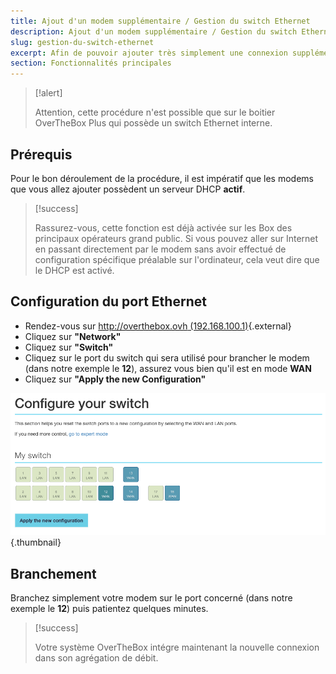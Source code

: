 ```yaml
---
title: Ajout d'un modem supplémentaire / Gestion du switch Ethernet
description: Ajout d'un modem supplémentaire / Gestion du switch Ethernet
slug: gestion-du-switch-ethernet
excerpt: Afin de pouvoir ajouter très simplement une connexion supplémentaire à agréger par votre système OverTheBox, il suffit de modifier via l'interface graphique la fonction des ports Ethernet du switch intégré
section: Fonctionnalités principales
---
```




> [!alert]
>
> Attention, cette procédure n'est possible que sur le boitier OverTheBox Plus qui possède un switch Ethernet interne.
> 


## Prérequis
Pour le bon déroulement de la procédure, il est impératif que les modems que vous allez ajouter possèdent un serveur DHCP **actif**.



> [!success]
>
> Rassurez-vous, cette fonction est déjà activée sur les Box des principaux opérateurs grand public.
> Si vous pouvez aller sur Internet en passant directement par le modem sans
> avoir effectué de configuration spécifique préalable sur l'ordinateur, cela
> veut dire que le DHCP est activé.
> 


## Configuration du port Ethernet
- Rendez-vous sur [http://overthebox.ovh (192.168.100.1)](http://overthebox.ovh){.external}
- Cliquez sur **"Network"**
- Cliquez sur **"Switch"**
- Cliquez sur le port du switch qui sera utilisé pour brancher le modem (dans notre exemple le **12**), assurez vous bien qu'il est en mode **WAN**
- Cliquez sur **"Apply the new Configuration"**


![overthebox](images/switch.png){.thumbnail}


## Branchement
Branchez simplement votre modem sur le port concerné (dans notre exemple le **12**) puis patientez quelques minutes.



> [!success]
>
> Votre système OverTheBox intégre maintenant la nouvelle connexion dans son agrégation de débit.
> 